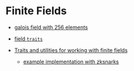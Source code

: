 # Finite Fields

* [galois field with 256 elements](./src/gf256.rs)
* [field `traits`](./src/traits.rs)

* [Traits and utilities for working with finite fields](https://github.com/zkcrypto/ff)
    * [example implementation with zksnarks](https://github.com/matterinc/Edcon2019_material)